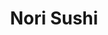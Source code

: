 ---
layout: place
title: "Nori Sushi"
permalink: /new-jersey/wayne/nori-sushi.html
stateAbbr: NJ
stateName: New Jersey
cityName: Wayne
place_id: ChIJe2VQv-wCw4kRZycWK5svC-c
photos:
  - name: >-
      places/ChIJe2VQv-wCw4kRZycWK5svC-c/photos/AeeoHcIEqV5AVEq2evAWI2i461HKvGT2QCiqlwcy2xUx2AWGGPySKTKpfEoA7eVBjVP0v2WBH7_Ri0HR6CYCnXVTX6HtqK468QETBAYTPY0a5iJjWeK7bUeKsLki9RnAthyj9VuZ7V29ZpYer2sXFh0GVAEYf0ZB4-3J6R7qIKaDM07se9-QTQv-IHWbso4Kx5RcYswr_0lTUdihhWeMExQCKcv4ttWbljjsHl3WHxMWX-rktMSiSuGktGQSdJYAB71QvbiG3RX2e0NYhSHOSAhqnMGDf8RSiIM1J_iuBkakLjMSnUuRsaAWcNJVtTpzHdrtbfA1Ht1UsDtKKkgGy0eyT0BDkjcuEJncNwIZKMxiDHKT08nIqYkcqZclgBJNGzVhwsMqkZtdPV2v3uCxKIy2fm99woVScdaL6hzWiXIqGtBiWgZTgigRCJY7MIOqFHVb
    widthPx: 3614
    heightPx: 4800
    authorAttributions:
      - displayName: Tambe Barsbay
        uri: https://maps.google.com/maps/contrib/117190940063594132800
        photoUri: >-
          https://lh3.googleusercontent.com/a-/ALV-UjWa8CuBUKFVsoGqEfqs0k8q7e_OpKInMjERGzv3iKK80LrHI5y5iQ=s100-p-k-no-mo
    flagContentUri: >-
      https://www.google.com/local/imagery/report/?cb_client=maps_api_places.places_api&image_key=!1e10!2sCIABIhADyddmqRKB_meuhOEAAMOP&hl=en-US
    googleMapsUri: >-
      https://www.google.com/maps/place//data=!3m4!1e2!3m2!1sCIABIhADyddmqRKB_meuhOEAAMOP!2e10!4m2!3m1!1s0x89c302ecbf50657b:0xe70b2f9b2b162767
  - name: >-
      places/ChIJe2VQv-wCw4kRZycWK5svC-c/photos/AeeoHcIk0wBk1Tw1-Z-lj5St4i0jy2BsaV0pVHxhES6Zna6ZXWRt8x-bZgzsNJZOYVkY7DoNmuUUrneX13SlRSBbtOtyBbEeaceTVdVxujoBsUDlZOnPBoBXdYawCF_AJ1fGBlLMbhZrpE_AWv7GjthYdHgO64GR51y0aj5mWjQ0ttpJ89kVgP_4Z3Ri78RRs87oO3JSyAIf7i3f2va5ObRo29ZECMw5h29nBezWiuVcCCAdsbXGFltNPWEucvd9UoIw4msm1EPLHCAyOl0I9Wo0oL1Sp7jbEgXFuK2dmn-uK95vmA
    widthPx: 1706
    heightPx: 1280
    authorAttributions:
      - displayName: Nori Sushi
        uri: https://maps.google.com/maps/contrib/115929401716830968223
        photoUri: >-
          https://lh3.googleusercontent.com/a-/ALV-UjUXlnwieh1qtmh_8tfO87juhLILYx9SvoYExPixLbylfoWoSEs=s100-p-k-no-mo
    flagContentUri: >-
      https://www.google.com/local/imagery/report/?cb_client=maps_api_places.places_api&image_key=!1e10!2sAF1QipMyR9MyxGg0-dzhszGNw7FL9kk8NIWpHr8HlQHx&hl=en-US
    googleMapsUri: >-
      https://www.google.com/maps/place//data=!3m4!1e2!3m2!1sAF1QipMyR9MyxGg0-dzhszGNw7FL9kk8NIWpHr8HlQHx!2e10!4m2!3m1!1s0x89c302ecbf50657b:0xe70b2f9b2b162767
  - name: >-
      places/ChIJe2VQv-wCw4kRZycWK5svC-c/photos/AeeoHcKtUigezYtk5jy3E3CrFQdtBHrSx08eUfpF5XZBqGyGq8tDlKH_x8SZQn-FOx3brwoik3BdW2iRRJcf4zOa6V69puyWLYpyHiy3viEEF1D8vIdRaIDItRJB-H09GpwWqJRwMXydmIBOAC2wQKx2ntoT9ffRyRAtaIZwQAk2RocJOA99ApHGc71-f4wHj6ZQoq1ekwlSRlRaxvDcfOIZHny2a04Je_2EgMezHqn_W-Wf3Zhq9F7rJW1tVLkSZthiN7kYkhZh2WGBOMYpC2FWj3S4VAD8przZowz4agVnijCQpZIswCHFUKYWnCFiBv2MMWcz6cb_t7h6TstQJWksVNJZfR4KW1Ua89nV87Hm9_3LCMubf45gvZgniPgMZwczDpmr1SJew0xtSy074CYdAY01h_ul9HBPEuKZUgGHsLwkVpyrZo6wBIkt6uqr33rb
    widthPx: 3072
    heightPx: 4080
    authorAttributions:
      - displayName: Dmitry Kuznetsov
        uri: https://maps.google.com/maps/contrib/114679316056213987465
        photoUri: >-
          https://lh3.googleusercontent.com/a-/ALV-UjWTXnfEVK4n5M7WA0VKDKdq3Tmim7VwWgcIgdZz8d-XYhBCK_htcA=s100-p-k-no-mo
    flagContentUri: >-
      https://www.google.com/local/imagery/report/?cb_client=maps_api_places.places_api&image_key=!1e10!2sCIABIhADycKzKgCmpmfSxYAAA8E6&hl=en-US
    googleMapsUri: >-
      https://www.google.com/maps/place//data=!3m4!1e2!3m2!1sCIABIhADycKzKgCmpmfSxYAAA8E6!2e10!4m2!3m1!1s0x89c302ecbf50657b:0xe70b2f9b2b162767
  - name: >-
      places/ChIJe2VQv-wCw4kRZycWK5svC-c/photos/AeeoHcJHMWQj7qBBNByb6_ygjZwzw53dHcy8IHJBw2RRIWOrqb8thqNP6S6Age0lOrSFo4fJs-Y19pnkyi6J-JickRIYQ_bXUpfhpkbXiSvAuSI26GdfCqpdi2T2OuU7ihPzo_XSSL28802xHN8CUhT6ZgeGD7L7IqP0sFOWr6rXr5U8FmgkxIa-nDXvJRuYducYwrnP-oj6N6bjPX9ed2j5Mf5QZQOyqPwN_A0y7x3vK1BNNcvKJ9WROEUQ_F3fiqkM-Tny3OMKlBgM0ISfC2OXITKOL73Nif3r0NAECKs8lD9Z1VhNXTTWjM9NriGHVv2dS60Ft2DPFHMgs1EveQ2I0WyTO6WMUcIGijBksIXMatbXeyEvxyZ1Hzxlis10sxz-2B8ks1vd8ZnBqAc6c8WEsNfTVcdl5hDxG9Of5qAfe3U
    widthPx: 4048
    heightPx: 3036
    authorAttributions:
      - displayName: Peter Toriello
        uri: https://maps.google.com/maps/contrib/110015863850090769535
        photoUri: >-
          https://lh3.googleusercontent.com/a/ACg8ocKba-EK8SOSNaDAW_aqoZeBnVD7MR9PlXcXywDPIz7WXSdWJQ=s100-p-k-no-mo
    flagContentUri: >-
      https://www.google.com/local/imagery/report/?cb_client=maps_api_places.places_api&image_key=!1e10!2sCIHM0ogKEICAgIC43o6ZEg&hl=en-US
    googleMapsUri: >-
      https://www.google.com/maps/place//data=!3m4!1e2!3m2!1sCIHM0ogKEICAgIC43o6ZEg!2e10!4m2!3m1!1s0x89c302ecbf50657b:0xe70b2f9b2b162767
  - name: >-
      places/ChIJe2VQv-wCw4kRZycWK5svC-c/photos/AeeoHcJjuzs2h79uiMJa0i9S76mjCeGbWsFPB3wAtfqoFFDhP-8lv6Y617Hh6GOK676aDOj11xgdAZUK-bAr_1zIOzdXaOaeeZm3l9KKMsgPzXaES1IDfT2-JBg1uck-fySMaSY96ddxeZhMJ7Loziw_TMHHjLXnMsbRjpfZlnoiteFbdEaspIne91uMnlnPvJ8hUwwnUxxvJ9QV2y3DNfwrH8vual9Onsx1VF2auJm2Qv75MtaAt0GPeC79t9Gb2BnumiIhpCW0yKHJmK7fa4QQ0WMPdr9AgZJVtBdOR_iFl9qRhusd2ElGye_WoMRHxoAM7Ly4VLoaMOnMWAiN0ni3SBCkuUZajyw1JV5ET_YHQY8oOS2VyXVQ5AOChCDrknspg7-y2C8x1musUvHnjCM2l3Pjqn52lJWLluvLubJVJOHEccixiVIzgSeh5Y-LgBSP
    widthPx: 3614
    heightPx: 4800
    authorAttributions:
      - displayName: Tambe Barsbay
        uri: https://maps.google.com/maps/contrib/117190940063594132800
        photoUri: >-
          https://lh3.googleusercontent.com/a-/ALV-UjWa8CuBUKFVsoGqEfqs0k8q7e_OpKInMjERGzv3iKK80LrHI5y5iQ=s100-p-k-no-mo
    flagContentUri: >-
      https://www.google.com/local/imagery/report/?cb_client=maps_api_places.places_api&image_key=!1e10!2sCIABIhAA3jU3Ni9IYmeuhNsAAFsn&hl=en-US
    googleMapsUri: >-
      https://www.google.com/maps/place//data=!3m4!1e2!3m2!1sCIABIhAA3jU3Ni9IYmeuhNsAAFsn!2e10!4m2!3m1!1s0x89c302ecbf50657b:0xe70b2f9b2b162767
  - name: >-
      places/ChIJe2VQv-wCw4kRZycWK5svC-c/photos/AeeoHcKN15hf3TK2c52hkU7OQJZgz5n1I48VgHac69pBsdMXmvZQCHI-vNfOItllCvVI09sJFyX4U6ssOJ7Ao87Pkruaf_JOU4eVV6GazNasqosIhO9fqHvpMp5mihJ1TGptMPJV2JhN2v7pRiJl5E4l3G_XgauTvGNdNCA_lOt8oCLUYKUdcsw7axg2Q1dQlKF_xQe5p3NXAu1Th2SOQJ7UvOD3FekIRa1qhwkFVuaIZesKW4dW_vuaDM42YEbeGSOrbBSm0HqCswk6qnugH2nhifbPbVI9fdnNbBBBZe5Yll_raA
    widthPx: 4032
    heightPx: 3024
    authorAttributions:
      - displayName: Nori Sushi
        uri: https://maps.google.com/maps/contrib/115929401716830968223
        photoUri: >-
          https://lh3.googleusercontent.com/a-/ALV-UjUXlnwieh1qtmh_8tfO87juhLILYx9SvoYExPixLbylfoWoSEs=s100-p-k-no-mo
    flagContentUri: >-
      https://www.google.com/local/imagery/report/?cb_client=maps_api_places.places_api&image_key=!1e10!2sAF1QipMVkSSonaaqv1Zr6TczTvvxpPGn17rD4iv_i1qT&hl=en-US
    googleMapsUri: >-
      https://www.google.com/maps/place//data=!3m4!1e2!3m2!1sAF1QipMVkSSonaaqv1Zr6TczTvvxpPGn17rD4iv_i1qT!2e10!4m2!3m1!1s0x89c302ecbf50657b:0xe70b2f9b2b162767
  - name: >-
      places/ChIJe2VQv-wCw4kRZycWK5svC-c/photos/AeeoHcI91SBOD3Da6uxSAMQC_NFJBUXAEit7muX23mu_9MVucH6JvnCIhmo6QuYQMlMnUb-HgHWdIqkVDKPS1JvesFIXlgwlGZrvkYsvXDG0k7LNI3nw27LVD8wUFJKysn6li0eFkBfAx3dImFTirXwcfYRAL482KIneoaJCbuWyflLfP8kPwobWkilkP89VtJegB92m4-crKORFJ7nHtjG50UeE97f9fIel7cqHL1oFeby6PH19ePG0uiYiJSHUXRvsIInGqjUd1F7WJAHvFCKXXH0hh3fnO3pP419xoC5MV92sNw
    widthPx: 3852
    heightPx: 2892
    authorAttributions:
      - displayName: Nori Sushi
        uri: https://maps.google.com/maps/contrib/115929401716830968223
        photoUri: >-
          https://lh3.googleusercontent.com/a-/ALV-UjUXlnwieh1qtmh_8tfO87juhLILYx9SvoYExPixLbylfoWoSEs=s100-p-k-no-mo
    flagContentUri: >-
      https://www.google.com/local/imagery/report/?cb_client=maps_api_places.places_api&image_key=!1e10!2sAF1QipNTMasgqkmHpED4_dQ7ejuhq_9Wrss8YqYfwerq&hl=en-US
    googleMapsUri: >-
      https://www.google.com/maps/place//data=!3m4!1e2!3m2!1sAF1QipNTMasgqkmHpED4_dQ7ejuhq_9Wrss8YqYfwerq!2e10!4m2!3m1!1s0x89c302ecbf50657b:0xe70b2f9b2b162767
  - name: >-
      places/ChIJe2VQv-wCw4kRZycWK5svC-c/photos/AeeoHcIafm47Qx4I0U9fcqXYMHUU8Vr1260P0jUOOwO3HKyP-ZvF9rIBKwlBnSppSEzWzh53nHXeZu3PoZ_FtpzvgdC-_BPS5WXKfg_rf0j8akoMT3n9XGmJfxTEc65ejPERYcVSe9cysrHVcP9Ym8RHvmQB4K_UGMThkiroJ5orxYU8gLEDjXFlK-eatTXOkKps1DTsS3iWtSbSlUA8FnHUXof6bI1W-UDhu1HziZgfRabn5gGHeKXZV00p8CSbTVDrKkS7Y1ZIEI7FAlN90DoLif1MvETsQELfv9EHgryKMNFlEw
    widthPx: 4032
    heightPx: 3024
    authorAttributions:
      - displayName: Nori Sushi
        uri: https://maps.google.com/maps/contrib/115929401716830968223
        photoUri: >-
          https://lh3.googleusercontent.com/a-/ALV-UjUXlnwieh1qtmh_8tfO87juhLILYx9SvoYExPixLbylfoWoSEs=s100-p-k-no-mo
    flagContentUri: >-
      https://www.google.com/local/imagery/report/?cb_client=maps_api_places.places_api&image_key=!1e10!2sAF1QipMz4NGw_olN3t4CiXcS4uNFDKwtmZYzeeVw7VOp&hl=en-US
    googleMapsUri: >-
      https://www.google.com/maps/place//data=!3m4!1e2!3m2!1sAF1QipMz4NGw_olN3t4CiXcS4uNFDKwtmZYzeeVw7VOp!2e10!4m2!3m1!1s0x89c302ecbf50657b:0xe70b2f9b2b162767
  - name: >-
      places/ChIJe2VQv-wCw4kRZycWK5svC-c/photos/AeeoHcKkvm4PrAi1Q1hicOqJLrudEhYrk9o3OJcyNU3ScwsZ63xszlAm6oElOFCUax_Zx5dxvlCakddnkG-F6hrUfagb6CKqTamhfjSjCe-nU_pW5OOtw4ZWX4JgYaBnlTCn-6sFRH1BIZt2Ez9fKVSNaQ9SBwxfpHN8XPWlO600sSiqidpwT27KsxdEI5Dui2IRKQYxtkRpQXHOoinWgBdKMm7EiTzB7cTP3yxTkoScvdN0YzLG7l0hQcpO1O3A51DAq_MPOkOy0RNnnQFf20gZJAk0Zx6OvEwZdPt95Iu9Zn-P_DdrI5dM_KyQO4YR3aSpXHAi7apm3vR8FIT2urK_5_VaA2DUoJgOfvY5-qyX-xovPL60OaxmIy2fz-3WO6stzqGVAMkA7bb_ew29XHCmOWFYXp_9He0beyL35Jroj3Cm9YAR
    widthPx: 3024
    heightPx: 4032
    authorAttributions:
      - displayName: Ana Carolina
        uri: https://maps.google.com/maps/contrib/117930371972805291466
        photoUri: >-
          https://lh3.googleusercontent.com/a/ACg8ocJoMRCg-9023EX_tADU9hUhOT7VBLoKxCOA9TVfz6LhRzlCIdoz=s100-p-k-no-mo
    flagContentUri: >-
      https://www.google.com/local/imagery/report/?cb_client=maps_api_places.places_api&image_key=!1e10!2sCIHM0ogKEICAgMDA0YKa6gE&hl=en-US
    googleMapsUri: >-
      https://www.google.com/maps/place//data=!3m4!1e2!3m2!1sCIHM0ogKEICAgMDA0YKa6gE!2e10!4m2!3m1!1s0x89c302ecbf50657b:0xe70b2f9b2b162767
  - name: >-
      places/ChIJe2VQv-wCw4kRZycWK5svC-c/photos/AeeoHcJEhUzV0WCkzi-3vMkrYMsXgVAbWCVcrYtXuGY36T-D_rok_grxUIVuMB11wrZ54NH1nEwttEJDmcUiD7kplUTCV5N5rNDr0LD53d2BHVL1q5HRpiCZB4IHCxyJfKmt1O2ZAD1wB0FI3bvRT3RW5R2q8QsKj--_gV6xYXOwAJtFGZRSNvh4RvNNYvtu5TnXWbww7SpTwgWEnnxkCcXffY2e-FbPAScylO2uh5IPDiP2dAf1ErIRKUpn71imQu1kzvlyAhLnb-HKnWI8H074bwPxFGO4YGVdDOonR11optwTurlYCX15U5k_maerxBZ0VGpmPbx3Y2X8dCaQrNDm9KwgFQRetgJ4_LsicXuJel6Ok5Gd7t8VlmuUvVLR7Q8mZHBBwrS-kraZjyrBeUQ0DStLIvk4C-z04t0fZsMc2ts
    widthPx: 2700
    heightPx: 4800
    authorAttributions:
      - displayName: Jane Sh
        uri: https://maps.google.com/maps/contrib/116859486288238665521
        photoUri: >-
          https://lh3.googleusercontent.com/a-/ALV-UjVjSFTgSXIHDxq29BkbePTJPVueJT5qetquqeDMa6_cPQ6UcFVo2Q=s100-p-k-no-mo
    flagContentUri: >-
      https://www.google.com/local/imagery/report/?cb_client=maps_api_places.places_api&image_key=!1e10!2sCIHM0ogKEICAgMDAiZ2kXw&hl=en-US
    googleMapsUri: >-
      https://www.google.com/maps/place//data=!3m4!1e2!3m2!1sCIHM0ogKEICAgMDAiZ2kXw!2e10!4m2!3m1!1s0x89c302ecbf50657b:0xe70b2f9b2b162767
address: 87 Berdan Ave, Wayne, NJ 07470, USA
street: 87 Berdan Ave
city: Wayne
state: NJ
zip: '07470'
country: USA
neighborhood: Preakness
latitude: '40.962461'
longitude: '-74.242688'
accessibility_options:
  wheelchairAccessibleParking: true
  wheelchairAccessibleEntrance: true
  wheelchairAccessibleRestroom: true
  wheelchairAccessibleSeating: true
business_status: OPERATIONAL
name: Nori Sushi
google_maps_links:
  directionsUri: >-
    https://www.google.com/maps/dir//''/data=!4m7!4m6!1m1!4e2!1m2!1m1!1s0x89c302ecbf50657b:0xe70b2f9b2b162767!3e0
  placeUri: https://maps.google.com/?cid=16648452790994478951
  writeAReviewUri: >-
    https://www.google.com/maps/place//data=!4m3!3m2!1s0x89c302ecbf50657b:0xe70b2f9b2b162767!12e1
  reviewsUri: >-
    https://www.google.com/maps/place//data=!4m4!3m3!1s0x89c302ecbf50657b:0xe70b2f9b2b162767!9m1!1b1
  photosUri: >-
    https://www.google.com/maps/place//data=!4m3!3m2!1s0x89c302ecbf50657b:0xe70b2f9b2b162767!10e5
primary_type: Restaurant
opening_hours:
  regular: null
  current: null
secondary_opening_hours:
  regular:
    weekdayDescriptions: null
    type: null
  current:
    weekdayDescriptions: null
    type: null
phone: null
price_level: null
price_range: null
rating: null
rating_count: 0
website: null
description: null
reviews: null
parking_options: null
payment_options: null
allow_dogs: null
curbside_pickup: null
delivery: null
dine_in: null
good_for_children: null
good_for_groups: null
good_for_sports: null
live_music: null
menu_for_children: null
outdoor_seating: null
reservable: null
restroom: null
serves_beer: null
serves_breakfast: null
serves_brunch: null
serves_cocktails: null
serves_coffee: null
serves_dinner: null
serves_dessert: null
serves_lunch: null
serves_vegetarian_food: null
serves_wine: null
takeout: null
slug: Nori-Sushi

---